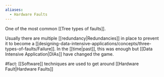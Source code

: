 ```yaml
---
aliases:
  - Hardware Faults
---
```


One of the most common [[Tree types of faults]].

Usually there are multiple [[redundancy|Redundancies]] in place to prevent it to become a [[designing-data-intensive-applications/concepts/three-types-of-faults/Failure]]. In the [[time|past]], this was enough but [[Data Intensive Application|DIAs]] have changed the game.

#fact: [[Software]] techniques are used to get around [[Hardware Fault|Hardware Faults]]
